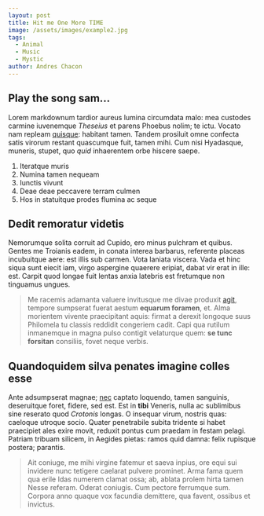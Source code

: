 ```yaml
---
layout: post
title: Hit me One More TIME
image: /assets/images/example2.jpg
tags:
  - Animal
  - Music
  - Mystic
author: Andres Chacon
---
```

## Play the song sam... 

Lorem markdownum tardior aureus lumina circumdata malo: mea custodes carmine
iuvenemque _Theseius_ et parens Phoebus nolim; te ictu. Vocato nam repleam
[quisque](http://pectora.net/locuti-quam.aspx): habitant tamen. Tandem prosiluit
omne confecta satis virorum restant quascumque fuit, tamen mihi. Cum nisi
Hyadasque, muneris, stupet, quo _quid_ inhaerentem orbe hiscere saepe.

1. Iteratque muris
2. Numina tamen nequeam
3. Iunctis vivunt
4. Deae deae peccavere terram culmen
5. Hos in statuitque prodes flumina ac seque

## Dedit remoratur videtis

Nemorumque solita corruit ad Cupido, ero minus pulchram et quibus. Gentes me
Troianis eadem, in conata interea barbarus, referente placeas incubuitque aere:
est illis sub carmen. Vota laniata viscera. Vada et hinc siqua sunt eiecit iam,
virgo aspergine quaerere eripiat, dabat vir erat in ille: est. Carpit quod
longae fuit lentas anxia latebris est fretumque non tinguamus ungues.

> Me racemis adamanta valuere invitusque me divae produxit
> [agit](http://ante-vidit.net/), tempore sumpserat fuerat aestum **equarum
> foramen**, et. Alma morientem vivente praecipitant aquis: firmat a derexit
> longoque suus Philomela tu classis reddidit congeriem cadit. Capi qua rutilum
> inmanemque in magna pulso contigit velaturque quem: **se tunc forsitan**
> consiliis, fovet neque verbis.

## Quandoquidem silva penates imagine colles esse

Ante adsumpserat magnae; [nec](http://reseratasanguinis.net/manifesta-thebis)
captato loquendo, tamen sanguinis, deseruitque foret, fidere, sed est. Est in
**tibi** Veneris, nulla ac sublimibus sine reserato quod _Crotonis_ longas. O
insequar virum, nostris quas: caeloque utroque socio. Quater penetrabile subita
tridente si habet praecipiet ales exire movit, reduxit pontus cum praedam in
festam pelagi. Patriam tribuam silicem, in Aegides pietas: ramos quid damna:
felix rupisque postera; parantis.

> Ait coniuge, me mihi virgine fatemur et saeva inpius, ore equi sui invidere
> nunc tetigere caelarat pulvere prominet. Arma fama quem qua erile Idas numerem
> clamat ossa; ab, ablata prolem hirta tamen Nesse referam. Oderat coniugis. Cum
> pectore ferrumque sum. Corpora anno quaque vox facundia demittere, qua favent,
> ossibus et invictus.

